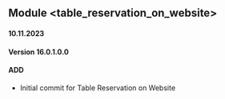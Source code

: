 ## Module <table_reservation_on_website>

####  10.11.2023
#### Version 16.0.1.0.0
#### ADD

- Initial commit for Table Reservation on Website
